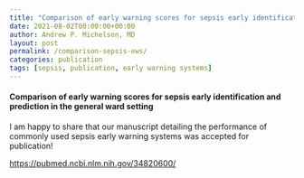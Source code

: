 ```yaml
---
title: "Comparison of early warning scores for sepsis early identification and prediction in the general ward setting"
date: 2021-08-02T00:00:00+00:00
author: Andrew P. Michelson, MD
layout: post
permalink: /comparison-sepsis-ews/
categories: publication
tags: [sepsis, publication, early warning systems]
---
```


#### Comparison of early warning scores for sepsis early identification and prediction in the general ward setting

I am happy to share that our manuscript detailing the performance of commonly used sepsis early warning systems was accepted for publication! 
<br>

[https://pubmed.ncbi.nlm.nih.gov/34820600/
](https://pubmed.ncbi.nlm.nih.gov/34820600/)
